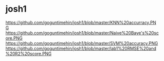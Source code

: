 # josh1

https://github.com/goguntimehin/josh1/blob/master/KNN%20accurracy.PNG
https://github.com/goguntimehin/josh1/blob/master/Naive%20Baye's%20score.PNG
https://github.com/goguntimehin/josh1/blob/master/SVM%20accuracy.PNG
https://github.com/goguntimehin/josh1/blob/master/lab1%20RMSE%20and%20R2%20score.PNG
